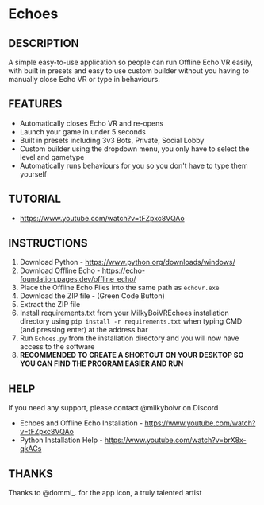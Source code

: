 # **Echoes**
## **DESCRIPTION**

A simple easy-to-use application so people can run Offline Echo VR easily, with built in presets and easy to use custom builder without you having to manually close Echo VR or type in behaviours.

## **FEATURES**

* Automatically closes Echo VR and re-opens
* Launch your game in under 5 seconds
* Built in presets including 3v3 Bots, Private, Social Lobby
* Custom builder using the dropdown menu, you only have to select the level and gametype
* Automatically runs behaviours for you so you don't have to type them yourself

## **TUTORIAL**

* https://www.youtube.com/watch?v=tFZpxc8VQAo

## **INSTRUCTIONS**

1. Download Python - https://www.python.org/downloads/windows/
2. Download Offline Echo - https://echo-foundation.pages.dev/offline_echo/
3. Place the Offline Echo Files into the same path as ```echovr.exe```
4. Download the ZIP file - (Green Code Button)
5. Extract the ZIP file
6. Install requirements.txt from your MilkyBoiVREchoes installation directory using ```pip install -r requirements.txt``` when typing CMD (and pressing enter) at the address bar
7. Run ```Echoes.py``` from the installation directory and you will now have access to the software
8. **RECOMMENDED TO CREATE A SHORTCUT ON YOUR DESKTOP SO YOU CAN FIND THE PROGRAM EASIER AND RUN**

## **HELP**

If you need any support, please contact @milkyboivr on Discord
* Echoes and Offline Echo Installation - https://www.youtube.com/watch?v=tFZpxc8VQAo
* Python Installation Help - https://www.youtube.com/watch?v=brX8x-qkACs

## **THANKS**

Thanks to @dommi_. for the app icon, a truly talented artist
